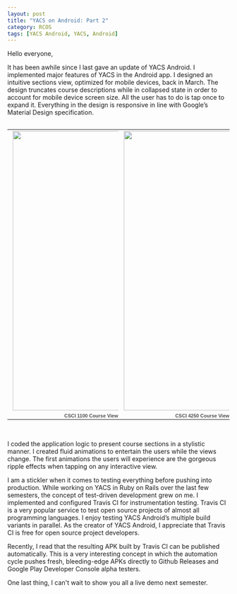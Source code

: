 ```yaml
---
layout: post
title: "YACS on Android: Part 2"
category: RCOS
tags: [YACS Android, YACS, Android]
---
```


Hello everyone,

It has been awhile since I last gave an update of YACS Android. I implemented major features of YACS in the Android app. I designed an intuitive sections view, optimized for mobile devices, back in March. The design truncates course descriptions while in collapsed state in order to account for mobile device screen size. All the user has to do is tap once to expand it. Everything in the design is responsive in line with Google’s Material Design specification.

<table align="left" style="width:50%;"><tr><td align="center" style="height:194px; no-repeat left"><a><img src="https://lh3.googleusercontent.com/J51xRjsehD0oOC499cy_riAawaFrYcrMOGIwSn5KF2ii5-xNabOrAMTzHHbJuByzkwU86LGD1K-MZvcSrJkL9UsXcQKw_0jDjK4heB3e5nvRMSAjpnbedr_iwdg7UY2XknrjYobFTXXxwlcMpLAEC2896hsKO4K4Z_Y2lfGlJTB3YVYq78CDewGNWIoxzPs6TSL9tNEaRWBZHa434vgKFVFZzkusdQ0y4d5JsM1I9ak1B50fuXCvIPx1c8Kopl4uS8nZ0UWrbCAmBS3gP-i-pSGTKWTL991uIYfHfg0NYNVcnWnfWhZ2BmzuYR_gdcrVSCNXhEZXBaidNsmWZIkVWFCZCyTKDf2O_AYHujZIl_bf41FELZ78ieIQbc5HxaDhdS3dZL2g_JMnTTv7xijL3M7T3Am-7qhRyZpjxZJTo0iicunkdFDQ-bX5s_I6NJ6Z04H4fQna1cbmIb9Cu9BMaKr5Q5fXpG60yy7fGmrhC43CAPmmG8IgaDwRP-5ntgLdBxWhaNiz5h6B4venEjJ8wH6hwVH6xPOJBRTreBk44pKRIqTgofXAMctAG6uDdnfyKb6wRjYw8NmVNgBLKT4P9-jVMZFkJLrYevQWtrcFjpq29XzJ3zXoizzLLA3CvJQP4Wgsy8Z-8o1l9uOV7i53DErCMCjFrgfUJkyMdNzC8ZI=w360-h632-no" width="360" height="632" style="margin:1px 0 0 4px;"></a></td></tr><tr><td style="text-align:center;font-family:arial,sans-serif;font-size:11px"><a style="color:#4D4D4D;font-weight:bold;text-decoration:none;">CSCI 1100 Course View</a></td></tr></table>

<table align="right" style="width:50%;"><tr><td align="center" style="height:194px; no-repeat left"><a><img src="https://lh3.googleusercontent.com/KEKR-TpHdp_MRdqtxod3M-ervtzBfwpiogHGc08azKv48Www23cofXTVE0yehplWeZOL6UQdaCLjdsZTWWp9s1XH6LeFil3KH-QQrKfxdHMkyOkTpGtg6o4XuElxh3kEsqq_HDh41hPWVZ0a-g9xRz2B-3am4LzWx7cZRdvRMSynYfL1Gug112ugi-jrXBKVEDV4Ta2WP7hSpSG7irA22Uh58yLyl6ogYjN1VgYGvnmXrPjWCvRKSvQYpoDOTo9NK_JSh-GbRmGTJNnlJtwodRP9GzGjUchCUQX8QbGR4tljV2BanKC6KXy4reFb_2nMbl1s9cqgn_y14RhC-FlOZi6NGm93H3KBwZ4GIybaOG9hJzRYup6Je3ozaAV2g1Ix1vmhEEF_3geYUrCvyTxasw88XXczPgXSM-JJOr_H-N6586mvhHaDoLi856ERAZRRoPQR8Fsu9h64OcN2Ab59OIycL_zmsFZ0RoqijQ8fpULLGKfFM7y3YUIA5F85oo1lXquQ0yxjrKCg0gzLNKLJKb9wGcIAZLQdSh-8dH_MgLu4-oYb4-AWFUiw5gUJ2D6kT9TCwVFCDv_O88Re4g8S7F3MESMfEjW3swKLgjRu8EmOW2WLVzcPH32HpszJy57FmzCEyu6Mgv9wPMzqowXYgALdur-eYi3Sb_dgFfke9eA=w360-h632-no" width="360" height="632" style="margin:1px 0 0 4px;"></a></td></tr><tr><td style="text-align:center;font-family:arial,sans-serif;font-size:11px"><a style="color:#4D4D4D;font-weight:bold;text-decoration:none;">CSCI 4250 Course View</a></td></tr></table>

<p style="clear:both; padding-top:30px;">
I coded the application logic to present course sections in a stylistic manner. I created fluid animations to entertain the users while the views change. The first animations the users will experience are the gorgeous ripple effects when tapping on any interactive view.
</p>

I am a stickler when it comes to testing everything before pushing into production. While working on YACS in Ruby on Rails over the last few semesters, the concept of test-driven development grew on me. I implemented and configured Travis CI for instrumentation testing. Travis CI is a very popular service to test open source projects of almost all programming languages. I enjoy testing YACS Android’s multiple build variants in parallel. As the creator of YACS Android, I appreciate that Travis CI is free for open source project developers.

Recently, I read that the resulting APK built by Travis CI can be published automatically. This is a very interesting concept in which the automation cycle pushes fresh, bleeding-edge APKs directly to Github Releases and Google Play Developer Console alpha testers.

One last thing, I can't wait to show you all a live demo next semester.

